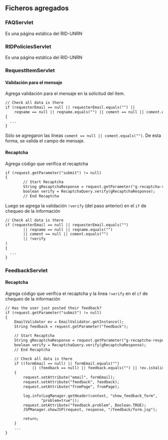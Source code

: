 ## Ficheros agregados

### FAQServlet
Es una página estática del RID-UNRN

### RIDPoliciesServlet
Es una página estática del RID-UNRN

### RequestItemServlet

#### Validación para el mensaje
Agrega validación para el mensaje en la solicitud del ítem.

```jsp
// Check all data is there
if (requesterEmail == null || requesterEmail.equals("") ||
    reqname == null || reqname.equals("") || coment == null || coment.equals("")) 
{
  ...
}
```

Sólo se agregaron las líneas `coment == null || coment.equals("")`. De esta forma, se valida el campo de mensaje.

#### Recaptcha
Agrega código que verifica el recaptcha

```jsp
if (request.getParameter("submit") != null)
{
     	// Start Recaptcha
		String gRecaptchaResponse = request.getParameter("g-recaptcha-response");
		boolean verify = RecaptchaQuery.verify(gRecaptchaResponse);
		// End Recaptcha
```

Luego se agrega la validación `!verify` (del paso anterior) en el `if` de chequeo de la información

```jsp
// Check all data is there
if (requesterEmail == null || requesterEmail.equals("")
		|| reqname == null || reqname.equals("")
		|| coment == null || coment.equals("")
		|| !verify
)
{
  ...
}
```

### FeedbackServlet

#### Recaptcha
Agrega código que verifica el recaptcha y la linea `!verify` en el `if` de chequeo de la información
```jsp
// Has the user just posted their feedback?
if (request.getParameter("submit") != null)
{
    EmailValidator ev = EmailValidator.getInstance();
    String feedback = request.getParameter("feedback");

    // Start Recaptcha
    String gRecaptchaResponse = request.getParameter("g-recaptcha-response");
    boolean verify = RecaptchaQuery.verify(gRecaptchaResponse);
    // End Recaptcha

    // Check all data is there
    if ((formEmail == null) || formEmail.equals("")
            || (feedback == null) || feedback.equals("") || !ev.isValid(formEmail) || !verify)
    {
        request.setAttribute("email", formEmail);
        request.setAttribute("feedback", feedback);
        request.setAttribute("fromPage", fromPage);

        log.info(LogManager.getHeader(context, "show_feedback_form",
                "problem=true"));
        request.setAttribute("feedback.problem", Boolean.TRUE);
        JSPManager.showJSP(request, response, "/feedback/form.jsp");

        return;
    }
    ...
}
```